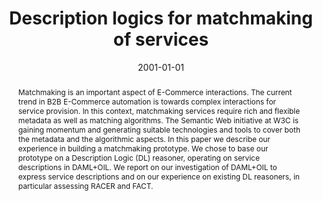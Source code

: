 ---
title: "Description logics for matchmaking of services"
date: 2001-01-01
authors_string: J. Gonzalez-Castillo, D. Trastour, C. Bartolini
authors:
   - J. Gonzalez-Castillo
   - D. Trastour
   - C. Bartolini
author_ids:
   - javier_gonzalez-castillo
journal: ''
volume: 
issue: 
pages: 
book_title: ''
publisher: ''
abstract: "<p>Matchmaking is an important aspect of E-Commerce interactions. The current trend in B2B E-Commerce automation is towards complex interactions for service provision. In this context, matchmaking services require rich and flexible metadata as well as matching algorithms. The Semantic Web initiative at W3C is gaining momentum and generating suitable technologies and tools to cover both the metadata and the algorithmic aspects. In this paper we describe our experience in building a matchmaking prototype. We chose to base our prototype on a Description Logic (DL) reasoner, operating on service descriptions in DAML+OIL. We report on our investigation of DAML+OIL to express service descriptions and on our experience on existing DL reasoners, in particular assessing RACER and FACT.</p>"
project_id: 
paper_url: 
doi: 
data_loc: ''
code_loc: ''
file: '/assets/publications//assets/publications/'
file_name: '/assets/publications/'
type: journal_article
pub_str: ' (2001)  '
layout: publication 
---